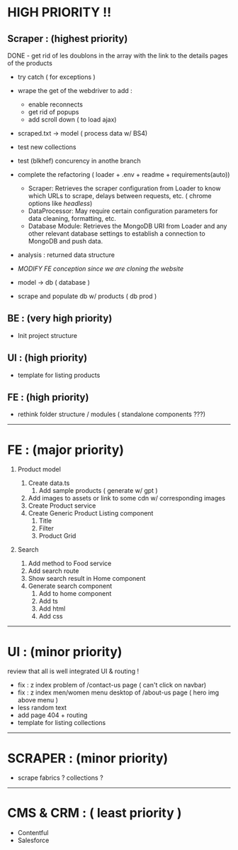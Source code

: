 # HIGH PRIORITY !!

## Scraper : (highest priority)

DONE - get rid of les doublons in the array with the link to the details pages of the products

- try catch ( for exceptions )

- wrape the get of the webdriver to add :
   - enable reconnects
   - get rid of popups
   - add scroll down ( to load ajax)

- scraped.txt -> model ( process data w/ BS4)

- test new collections

- test (blkhef) concurency in anothe branch

- complete the refactoring ( loader + .env + readme + requirements(auto))
   - Scraper: Retrieves the scraper configuration from Loader to know which URLs to scrape, delays between requests, etc. ( chrome options like *headless*)
   - DataProcessor: May require certain configuration parameters for data cleaning, formatting, etc.
   - Database Module: Retrieves the MongoDB URI from Loader and any other relevant database settings to establish a connection to MongoDB and push data.

- analysis : returned data structure

- *MODIFY FE conception since we are cloning the website*

- model -> db ( database )

- scrape and populate db w/ products ( db prod )


## BE : (very high priority)

- Init project structure

## UI : (high priority)

- template for listing products

## FE : (high priority)

- rethink folder structure / modules ( standalone components ???)

---

# FE : (major priority)

1. Product model

   1. Create data.ts
      1. Add sample products ( generate w/ gpt )
   2. Add images to assets or link to some cdn w/ corresponding images
   3. Create Product service
   4. Create Generic Product Listing component
      1. Title
      2. Filter
      3. Product Grid

2. Search
   1. Add method to Food service
   2. Add search route
   3. Show search result in Home component
   4. Generate search component
      1. Add to home component
      2. Add ts
      3. Add html
      4. Add css

---

# UI : (minor priority)

review that all is well integrated UI & routing !

- fix : z index problem of /contact-us page ( can't click on navbar)
- fix : z index men/women menu desktop of /about-us page ( hero img above menu )
- less random text
- add page 404 + routing
- template for listing collections

---

# SCRAPER : (minor priority)
- scrape fabrics ? collections ?

---

# CMS & CRM : ( least priority )
- Contentful
- Salesforce
